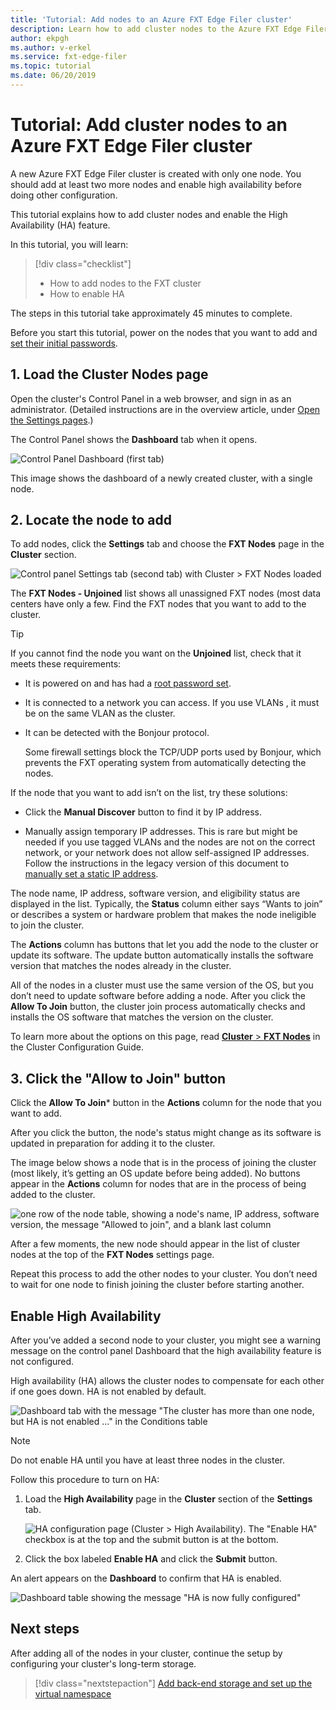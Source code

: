 ```yaml
---
title: 'Tutorial: Add nodes to an Azure FXT Edge Filer cluster'
description: Learn how to add cluster nodes to the Azure FXT Edge Filer storage cache and enable the High Availability (HA) feature.
author: ekpgh
ms.author: v-erkel
ms.service: fxt-edge-filer
ms.topic: tutorial
ms.date: 06/20/2019
---
```


# Tutorial: Add cluster nodes to an Azure FXT Edge Filer cluster

A new Azure FXT Edge Filer cluster is created with only one node. You should add at least two more nodes and enable high availability before doing other configuration.

This tutorial explains how to add cluster nodes and enable the High Availability (HA) feature.

In this tutorial, you will learn:

> [!div class="checklist"]
>
> * How to add nodes to the FXT cluster
> * How to enable HA

The steps in this tutorial take approximately 45 minutes to complete.

Before you start this tutorial, power on the nodes that you want to add and [set their initial passwords](fxt-node-password.md).

## 1. Load the Cluster Nodes page

Open the cluster's Control Panel in a web browser, and sign in as an administrator. (Detailed instructions are in the overview article, under [Open the Settings pages](fxt-cluster-create.md#open-the-settings-pages).)

The Control Panel shows the **Dashboard** tab when it opens. 

![Control Panel Dashboard (first tab)](media/fxt-cluster-config/dashboard-1-node.png)

This image shows the dashboard of a newly created cluster, with a single node.

## 2. Locate the node to add

To add nodes, click the **Settings** tab and choose the **FXT Nodes** page in the **Cluster** section.

![Control panel Settings tab (second tab) with Cluster > FXT Nodes loaded](media/fxt-cluster-config/settings-fxt-nodes.png)

The **FXT Nodes - Unjoined** list shows all unassigned FXT nodes (most data centers have only a few. Find the FXT nodes that you want to add to the cluster.

> [!Tip]
> If you cannot find the node you want on the **Unjoined** list, check that it meets these requirements:
>
> * It is powered on and has had a [root password set](fxt-node-password.md).
> * It is connected to a network you can access. If you use VLANs , it must be on the same VLAN as the cluster.
> * It can be detected with the Bonjour protocol.
>
>   Some firewall settings block the TCP/UDP ports used by Bonjour, which prevents the FXT operating system from automatically detecting the nodes.
>
> If the node that you want to add isn’t on the list, try these solutions:
>
> * Click the **Manual Discover** button to find it by IP address.
>
> * Manually assign temporary IP addresses. This is rare but might be needed if you use tagged VLANs and the nodes are not on the correct network, or your network does not allow self-assigned IP addresses. Follow the instructions in the legacy version of this document to [manually set a static IP address](https://azure.github.io/Avere/legacy/create_cluster/4_8/html/static_ip.html).

The node name, IP address, software version, and eligibility status are displayed in the list. Typically, the **Status** column either says “Wants to join” or describes a system or hardware problem that makes the node ineligible to join the cluster.

The **Actions** column has buttons that let you add the node to the cluster or update its software. The update button automatically installs the software version that matches the nodes already in the cluster.

All of the nodes in a cluster must use the same version of the OS, but you don’t need to update software before adding a node. After you click the **Allow To Join** button, the cluster join process automatically checks and installs the OS software that matches the version on the cluster.

To learn more about the options on this page, read [**Cluster** > **FXT Nodes**](https://azure.github.io/Avere/legacy/ops_guide/4_7/html/gui_fxt_nodes.html) in the Cluster Configuration Guide.

## 3. Click the "Allow to Join" button

Click the **Allow To Join*** button in the **Actions** column for the node that you want to add.

After you click the button, the node's status might change as its software is updated in preparation for adding it to the cluster.

The image below shows a node that is in the process of joining the cluster (most likely, it’s getting an OS update before being added). No buttons appear in the **Actions** column for nodes that are in the process of being added to the cluster.

![one row of the node table, showing a node's name, IP address, software version, the message "Allowed to join", and a blank last column](media/fxt-cluster-config/node-join-in-process.png)

After a few moments, the new node should appear in the list of cluster nodes at the top of the **FXT Nodes** settings page.

Repeat this process to add the other nodes to your cluster. You don’t need to wait for one node to finish joining the cluster before starting another.

## Enable High Availability

After you’ve added a second node to your cluster, you might see a warning message on the control panel Dashboard that the high availability feature is not configured.

High availability (HA) allows the cluster nodes to compensate for each other if one goes down. HA is not enabled by default.

![Dashboard tab with the message "The cluster has more than one node, but HA is not enabled ..." in the Conditions table](media/fxt-cluster-config/no-ha-2-nodes.png)

> [!Note]
> Do not enable HA until you have at least three nodes in the cluster.

Follow this procedure to turn on HA:

1. Load the **High Availability** page in the **Cluster** section of the **Settings** tab.

   ![HA configuration page (Cluster > High Availability). The "Enable HA" checkbox is at the top and the submit button is at the bottom.](media/fxt-cluster-config/enable-ha.png)

2. Click the box labeled **Enable HA** and click the **Submit** button.

An alert appears on the **Dashboard** to confirm that HA is enabled.

![Dashboard table showing the message "HA is now fully configured"](media/fxt-cluster-config/ha-configured-alert.png)

## Next steps

After adding all of the nodes in your cluster, continue the setup by configuring your cluster's long-term storage.

> [!div class="nextstepaction"]
> [Add back-end storage and set up the virtual namespace](fxt-add-storage.md)